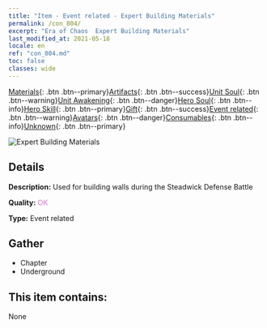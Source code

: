 ```yaml
---
title: "Item - Event related - Expert Building Materials"
permalink: /con_804/
excerpt: "Era of Chaos  Expert Building Materials"
last_modified_at: 2021-05-18
locale: en
ref: "con_804.md"
toc: false
classes: wide
---
```

 [Materials](/Items/){: .btn .btn--primary}[Artifacts](/Items/Artifacts/){: .btn .btn--success}[Unit Soul](/Items/UnitSoul/){: .btn .btn--warning}[Unit Awakening](/Items/UnitAwakening/){: .btn .btn--danger}[Hero Soul](/Items/HeroSoul/){: .btn .btn--info}[Hero Skill](/Items/HeroSkill/){: .btn .btn--primary}[Gift](/Items/Gift/){: .btn .btn--success}[Event related](/Items/Events/){: .btn .btn--warning}[Avatars](/Items/Avatars/){: .btn .btn--danger}[Consumables](/Items/Consumables/){: .btn .btn--info}[Unknown](/Items/Unknown/){: .btn .btn--primary}

 ![Expert Building Materials](/images/t/i_3062.png)

## Details
 **Description:** Used for building walls during the Steadwick Defense Battle

 **Quality:** <span style="color: #DA70D6">OK</span>

 **Type:** Event related

## Gather

*    Chapter 
*    Underground 

## This item contains:

  None

